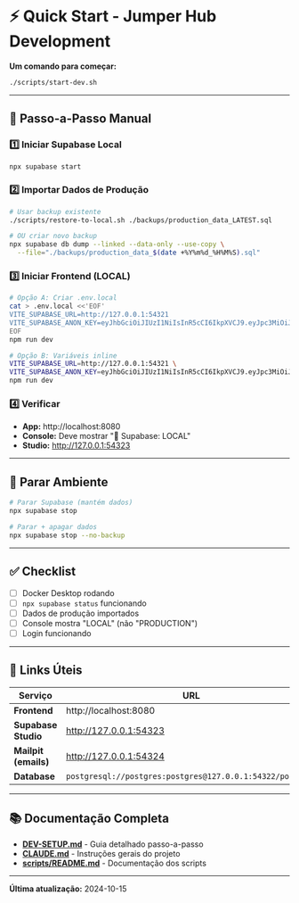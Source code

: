 # ⚡ Quick Start - Jumper Hub Development

**Um comando para começar:**

```bash
./scripts/start-dev.sh
```

---

## 📝 Passo-a-Passo Manual

### 1️⃣ Iniciar Supabase Local
```bash
npx supabase start
```

### 2️⃣ Importar Dados de Produção
```bash
# Usar backup existente
./scripts/restore-to-local.sh ./backups/production_data_LATEST.sql

# OU criar novo backup
npx supabase db dump --linked --data-only --use-copy \
  --file="./backups/production_data_$(date +%Y%m%d_%H%M%S).sql"
```

### 3️⃣ Iniciar Frontend (LOCAL)
```bash
# Opção A: Criar .env.local
cat > .env.local <<'EOF'
VITE_SUPABASE_URL=http://127.0.0.1:54321
VITE_SUPABASE_ANON_KEY=eyJhbGciOiJIUzI1NiIsInR5cCI6IkpXVCJ9.eyJpc3MiOiJzdXBhYmFzZS1kZW1vIiwicm9sZSI6ImFub24iLCJleHAiOjE5ODM4MTI5OTZ9.CRXP1A7WOeoJeXxjNni43kdQwgnWNReilDMblYTn_I0
EOF
npm run dev

# Opção B: Variáveis inline
VITE_SUPABASE_URL=http://127.0.0.1:54321 \
VITE_SUPABASE_ANON_KEY=eyJhbGciOiJIUzI1NiIsInR5cCI6IkpXVCJ9.eyJpc3MiOiJzdXBhYmFzZS1kZW1vIiwicm9sZSI6ImFub24iLCJleHAiOjE5ODM4MTI5OTZ9.CRXP1A7WOeoJeXxjNni43kdQwgnWNReilDMblYTn_I0 \
npm run dev
```

### 4️⃣ Verificar
- **App:** http://localhost:8080
- **Console:** Deve mostrar "🔗 Supabase: LOCAL"
- **Studio:** http://127.0.0.1:54323

---

## 🛑 Parar Ambiente

```bash
# Parar Supabase (mantém dados)
npx supabase stop

# Parar + apagar dados
npx supabase stop --no-backup
```

---

## ✅ Checklist

- [ ] Docker Desktop rodando
- [ ] `npx supabase status` funcionando
- [ ] Dados de produção importados
- [ ] Console mostra "LOCAL" (não "PRODUCTION")
- [ ] Login funcionando

---

## 🔗 Links Úteis

| Serviço | URL |
|---------|-----|
| **Frontend** | http://localhost:8080 |
| **Supabase Studio** | http://127.0.0.1:54323 |
| **Mailpit (emails)** | http://127.0.0.1:54324 |
| **Database** | `postgresql://postgres:postgres@127.0.0.1:54322/postgres` |

---

## 📚 Documentação Completa

- **[DEV-SETUP.md](./DEV-SETUP.md)** - Guia detalhado passo-a-passo
- **[CLAUDE.md](../CLAUDE.md)** - Instruções gerais do projeto
- **[scripts/README.md](../scripts/README.md)** - Documentação dos scripts

---

**Última atualização:** 2024-10-15
